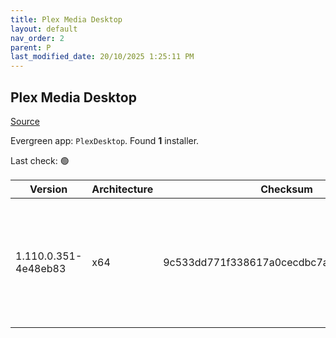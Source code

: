 ```yaml
---
title: Plex Media Desktop
layout: default
nav_order: 2
parent: P
last_modified_date: 20/10/2025 1:25:11 PM
---
```


## Plex Media Desktop

[Source](https://www.plex.tv/media-server-downloads/)

Evergreen app: `PlexDesktop`. Found **1** installer.

Last check: 🟢

| Version              | Architecture | Checksum                                 | URI                                                                                                                                                                                                                  |
| -------------------- | ------------ | ---------------------------------------- | -------------------------------------------------------------------------------------------------------------------------------------------------------------------------------------------------------------------- |
| 1.110.0.351-4e48eb83 | x64          | 9c533dd771f338617a0cecdbc7ad219b45c8a753 | [https://downloads.plex.tv/plex-desktop/1.110.0.351-4e48eb83/windows/Plex-1.110.0.351-4e48eb83-x86_64.exe](https://downloads.plex.tv/plex-desktop/1.110.0.351-4e48eb83/windows/Plex-1.110.0.351-4e48eb83-x86_64.exe) |
